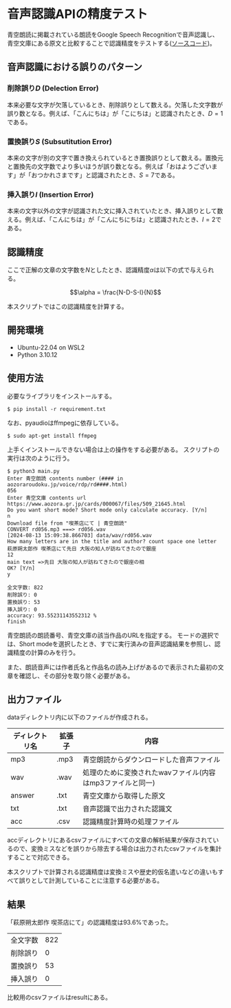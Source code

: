 <script type="text/javascript" async src="https://cdnjs.cloudflare.com/ajax/libs/mathjax/2.7.7/MathJax.js?config=TeX-MML-AM_CHTML">
</script>
<script type="text/x-mathjax-config">
 MathJax.Hub.Config({
 tex2jax: {
 inlineMath: [['$', '$'] ],
 displayMath: [ ['$$','$$'], ["\\[","\\]"] ]
 }
 });
</script>

# 音声認識APIの精度テスト
青空朗読に掲載されている朗読をGoogle Speech Recognitionで音声認識し、青空文庫にある原文と比較することで認識精度をテストする([ソースコード](https://github.com/0219angry/speechrecognition))。

## 音声認識における誤りのパターン
### 削除誤り$D$ (Delection Error)
  本来必要な文字が欠落しているとき、削除誤りとして数える。欠落した文字数が誤り数となる。例えば、「こんにちは」が「こにちは」と認識されたとき、$D=1$である。

### 置換誤り$S$ (Subsutitution Error)
  本来の文字が別の文字で置き換えられているとき置換誤りとして数える。置換元と置換先の文字数でより多いほうが誤り数となる。例えば「おはようございます」が「おつかれさまです」と認識されたとき、$S=7$である。

### 挿入誤り$I$ (Insertion Error)
  本来の文字以外の文字が認識された文に挿入されていたとき、挿入誤りとして数える。例えば、「こんにちは」が「こんにちにちは」と認識されたとき、$I=2$である。

## 認識精度
ここで正解の文章の文字数を$N$としたとき、認識精度$\alpha$は以下の式で与えられる。

$$\alpha = \frac{N-D-S-I}{N}$$

本スクリプトではこの認識精度を計算する。

## 開発環境
- Ubuntu-22.04 on WSL2
- Python 3.10.12



## 使用方法
必要なライブラリをインストールする。
```
$ pip install -r requirement.txt
```
なお、pyaudioはffmpegに依存している。
``` Ubuntu
$ sudo apt-get install ffmpeg
```
上手くインストールできない場合は上の操作をする必要がある。
スクリプトの実行は次のように行う。
```
$ python3 main.py
Enter 青空朗読 contents number (#### in aozoraroudoku.jp/voice/rdp/rd####.html)
056
Enter 青空文庫 contents url
https://www.aozora.gr.jp/cards/000067/files/509_21645.html
Do you want short mode? Short mode only calculate accuracy. [Y/n]
n
Download file from "喫茶店にて | 青空朗読"
CONVERT rd056.mp3 ===> rd056.wav
[2024-08-13 15:09:38.866703] data/wav/rd056.wav 
How many letters are in the title and author? count space one letter
萩原朔太郎作 喫茶店にて先日 大阪の知人が訪ねてきたので銀座
12
main text =>先日 大阪の知人が訪ねてきたので銀座の相
OK? [Y/n]
y

全文字数: 822
削除誤り: 0
置換誤り: 53
挿入誤り: 0
accuracy: 93.55231143552312 %
finish
```
青空朗読の朗読番号、青空文庫の該当作品のURLを指定する。
モードの選択では、Short modeを選択したとき、すでに実行済みの音声認識結果を参照し、認識精度の計算のみを行う。

また、朗読音声には作者氏名と作品名の読み上げがあるので表示された最初の文章を確認し、その部分を取り除く必要がある。

## 出力ファイル
dataディレクトリ内に以下のファイルが作成される。

|ディレクトリ名|拡張子|内容|
|----|----|----|
|mp3|.mp3|青空朗読からダウンロードした音声ファイル|
|wav|.wav|処理のために変換されたwavファイル(内容はmp3ファイルと同一)|
|answer|.txt|青空文庫から取得した原文|
|txt|.txt|音声認識で出力された認識文|
|acc|.csv|認識精度計算時の処理ファイル|

accディレクトリにあるcsvファイルにすべての文章の解析結果が保存されているので、変換ミスなどを誤りから除去する場合は出力されたcsvファイルを集計することで対応できる。

本スクリプトで計算される認識精度は変換ミスや歴史的仮名遣いなどの違いもすべて誤りとして計測していることに注意する必要がある。

## 結果
「萩原朔太郎作 喫茶店にて」の認識精度は93.6%であった。

|||
|----|----|
|全文字数|822|
|削除誤り|0|
|置換誤り|53|
|挿入誤り|0|

比較用のcsvファイルはresultにある。
